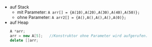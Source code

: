 - auf Stack
	- mit Parameter: `A arr[] = {A(10),A(20),A(30),A(40),A(50)};` 
	- ohne Parameter: `A arr2[] = {A(),A(),A(),A(),A(0)};` 
- auf Heap
	```c++
	A *arr;
	arr = new A[5];   //Konstruktor ohne Parameter wird aufgerufen.
	delete []arr;
	```